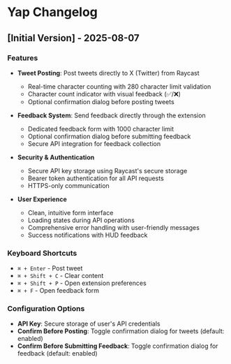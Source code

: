 # Yap Changelog

## [Initial Version] - 2025-08-07

### Features

- **Tweet Posting**: Post tweets directly to X (Twitter) from Raycast
  - Real-time character counting with 280 character limit validation
  - Character count indicator with visual feedback (✅/❌)
  - Optional confirmation dialog before posting tweets

- **Feedback System**: Send feedback directly through the extension
  - Dedicated feedback form with 1000 character limit
  - Optional confirmation dialog before submitting feedback
  - Secure API integration for feedback collection

- **Security & Authentication**
  - Secure API key storage using Raycast's secure storage
  - Bearer token authentication for all API requests
  - HTTPS-only communication

- **User Experience**
  - Clean, intuitive form interface
  - Loading states during API operations
  - Comprehensive error handling with user-friendly messages
  - Success notifications with HUD feedback

### Keyboard Shortcuts

- `⌘ + Enter` - Post tweet
- `⌘ + Shift + C` - Clear content
- `⌘ + Shift + P` - Open extension preferences
- `⌘ + F` - Open feedback form

### Configuration Options

- **API Key**: Secure storage of user's API credentials
- **Confirm Before Posting**: Toggle confirmation dialog for tweets (default: enabled)
- **Confirm Before Submitting Feedback**: Toggle confirmation dialog for feedback (default: enabled)
